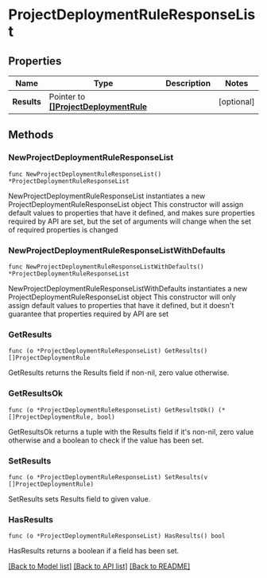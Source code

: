 # ProjectDeploymentRuleResponseList

## Properties

Name | Type | Description | Notes
------------ | ------------- | ------------- | -------------
**Results** | Pointer to [**[]ProjectDeploymentRule**](ProjectDeploymentRule.md) |  | [optional] 

## Methods

### NewProjectDeploymentRuleResponseList

`func NewProjectDeploymentRuleResponseList() *ProjectDeploymentRuleResponseList`

NewProjectDeploymentRuleResponseList instantiates a new ProjectDeploymentRuleResponseList object
This constructor will assign default values to properties that have it defined,
and makes sure properties required by API are set, but the set of arguments
will change when the set of required properties is changed

### NewProjectDeploymentRuleResponseListWithDefaults

`func NewProjectDeploymentRuleResponseListWithDefaults() *ProjectDeploymentRuleResponseList`

NewProjectDeploymentRuleResponseListWithDefaults instantiates a new ProjectDeploymentRuleResponseList object
This constructor will only assign default values to properties that have it defined,
but it doesn't guarantee that properties required by API are set

### GetResults

`func (o *ProjectDeploymentRuleResponseList) GetResults() []ProjectDeploymentRule`

GetResults returns the Results field if non-nil, zero value otherwise.

### GetResultsOk

`func (o *ProjectDeploymentRuleResponseList) GetResultsOk() (*[]ProjectDeploymentRule, bool)`

GetResultsOk returns a tuple with the Results field if it's non-nil, zero value otherwise
and a boolean to check if the value has been set.

### SetResults

`func (o *ProjectDeploymentRuleResponseList) SetResults(v []ProjectDeploymentRule)`

SetResults sets Results field to given value.

### HasResults

`func (o *ProjectDeploymentRuleResponseList) HasResults() bool`

HasResults returns a boolean if a field has been set.


[[Back to Model list]](../README.md#documentation-for-models) [[Back to API list]](../README.md#documentation-for-api-endpoints) [[Back to README]](../README.md)



